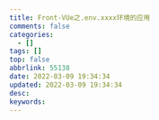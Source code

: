 ```yaml
---
title: Front-VUe之.env.xxxx环境的应用
comments: false
categories:
  - []
tags: []
top: false
abbrlink: 55138
date: 2022-03-09 19:34:34
updated: 2022-03-09 19:34:34
desc:
keywords:
---
```

